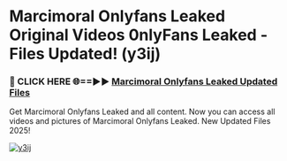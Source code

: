 # Marcimoral Onlyfans Leaked Original Videos 0nlyFans Leaked - Files Updated! (y3ij)

<h3>🔴 CLICK HERE 🌐==►► <a href="https://tinyurl.com/4seja8ks" rel="nofollow">Marcimoral Onlyfans Leaked Updated Files</a></h3>

Get Marcimoral Onlyfans Leaked and all content. Now you can access all videos and pictures of Marcimoral Onlyfans Leaked. New Updated Files 2025!

[![y3ij](https://i.imgur.com/EWjZXRe.gif)](https://tinyurl.com/4seja8ks)
